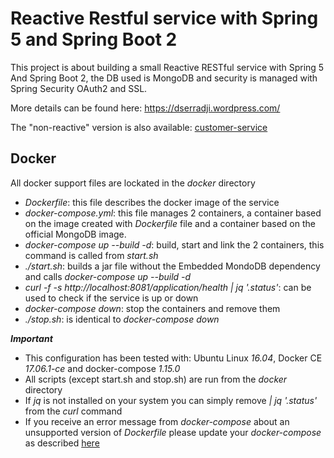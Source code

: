 # Reactive Restful service with Spring 5 and Spring Boot 2

This project is about building a small Reactive RESTful service with Spring 5 And Spring Boot 2, the DB used is MongoDB and security is managed with Spring Security OAuth2 and SSL.

More details can be found here: https://dserradji.wordpress.com/

The "non-reactive" version is also available: [customer-service](https://github.com/dserradji/customer-service)

## Docker

All docker support files are lockated in the *docker* directory

- *Dockerfile*: this file describes the docker image of the service
- *docker-compose.yml*: this file manages 2 containers, a container based on the image created with *Dockerfile* file and a container based on the official MongoDB image.
- *docker-compose up --build -d*: build, start and link the 2 containers, this command is called from *start.sh*
- *./start.sh*: builds a jar file without the Embedded MondoDB dependency and calls *docker-compose up --build -d*
- *curl -f -s http://localhost:8081/application/health | jq '.status'*: can be used to check if the service is up or down
- *docker-compose down*: stop the containers and remove them
- *./stop.sh*: is identical to *docker-compose down*

**_Important_**
- This configuration has been tested with: Ubuntu Linux *16.04*, Docker CE *17.06.1-ce* and docker-compose *1.15.0*
- All scripts (except start.sh and stop.sh) are run from the *docker* directory
- If *jq* is not installed on your system you can simply remove *| jq '.status'* from the *curl* command
- If you receive an error message from *docker-compose* about an unsupported version of *Dockerfile* please update your *docker-compose* as described [here](https://github.com/docker/compose/releases)
